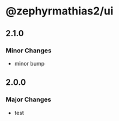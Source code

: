 # @zephyrmathias2/ui

## 2.1.0

### Minor Changes

- minor bump

## 2.0.0

### Major Changes

- test
